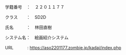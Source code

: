 学籍番号　：　２２０１１７７

クラス　　：　SD2D

氏名　　　：　林田直樹

システム名：　絵画紹介システム

URL　　　 :  https://aso2201177.zombie.jp/kadai/index.php
